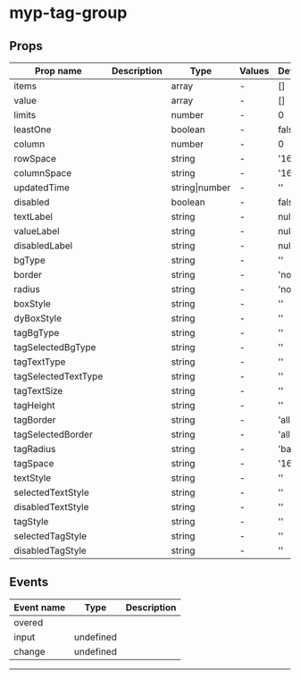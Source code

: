 # myp-tag-group

## Props

| Prop name           | Description | Type           | Values | Default |
| ------------------- | ----------- | -------------- | ------ | ------- |
| items               |             | array          | -      | []      |
| value               |             | array          | -      | []      |
| limits              |             | number         | -      | 0       |
| leastOne            |             | boolean        | -      | false   |
| column              |             | number         | -      | 0       |
| rowSpace            |             | string         | -      | '16rpx' |
| columnSpace         |             | string         | -      | '16rpx' |
| updatedTime         |             | string\|number | -      | ''      |
| disabled            |             | boolean        | -      | false   |
| textLabel           |             | string         | -      | null    |
| valueLabel          |             | string         | -      | null    |
| disabledLabel       |             | string         | -      | null    |
| bgType              |             | string         | -      | ''      |
| border              |             | string         | -      | 'none'  |
| radius              |             | string         | -      | 'none'  |
| boxStyle            |             | string         | -      | ''      |
| dyBoxStyle          |             | string         | -      | ''      |
| tagBgType           |             | string         | -      | ''      |
| tagSelectedBgType   |             | string         | -      | ''      |
| tagTextType         |             | string         | -      | ''      |
| tagSelectedTextType |             | string         | -      | ''      |
| tagTextSize         |             | string         | -      | ''      |
| tagHeight           |             | string         | -      | ''      |
| tagBorder           |             | string         | -      | 'all'   |
| tagSelectedBorder   |             | string         | -      | 'all'   |
| tagRadius           |             | string         | -      | 'base'  |
| tagSpace            |             | string         | -      | '16rpx' |
| textStyle           |             | string         | -      | ''      |
| selectedTextStyle   |             | string         | -      | ''      |
| disabledTextStyle   |             | string         | -      | ''      |
| tagStyle            |             | string         | -      | ''      |
| selectedTagStyle    |             | string         | -      | ''      |
| disabledTagStyle    |             | string         | -      | ''      |

## Events

| Event name | Type      | Description |
| ---------- | --------- | ----------- |
| overed     |           |
| input      | undefined |
| change     | undefined |

---
